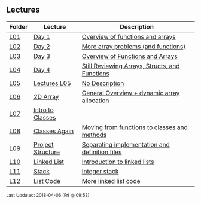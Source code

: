 ## Lectures
| Folder | Lecture | Description|
 | ------------|------------|------------|
 | [L01](https://github.com/rugbyprof/1063-Data-Structures/tree/master/Lectures/L01) | [ Day 1 ](https://github.com/rugbyprof/1063-Data-Structures/tree/master/Lectures/L01) | [ Overview of functions and arrays](https://github.com/rugbyprof/1063-Data-Structures/tree/master/Lectures/L01) |
 | [L02](https://github.com/rugbyprof/1063-Data-Structures/tree/master/Lectures/L02) | [ Day 2 ](https://github.com/rugbyprof/1063-Data-Structures/tree/master/Lectures/L02) | [ More array problems (and functions)](https://github.com/rugbyprof/1063-Data-Structures/tree/master/Lectures/L02) |
 | [L03](https://github.com/rugbyprof/1063-Data-Structures/tree/master/Lectures/L03) | [ Day 3 ](https://github.com/rugbyprof/1063-Data-Structures/tree/master/Lectures/L03) | [ Overview of Functions and Arrays](https://github.com/rugbyprof/1063-Data-Structures/tree/master/Lectures/L03) |
 | [L04](https://github.com/rugbyprof/1063-Data-Structures/tree/master/Lectures/L04) | [ Day 4 ](https://github.com/rugbyprof/1063-Data-Structures/tree/master/Lectures/L04) | [ Still Reviewing Arrays, Structs, and Functions](https://github.com/rugbyprof/1063-Data-Structures/tree/master/Lectures/L04) |
 | [L05](https://github.com/rugbyprof/1063-Data-Structures/tree/master/Lectures/L05) | [ Lectures L05 ](https://github.com/rugbyprof/1063-Data-Structures/tree/master/Lectures/L05) | [ No Description](https://github.com/rugbyprof/1063-Data-Structures/tree/master/Lectures/L05) |
 | [L06](https://github.com/rugbyprof/1063-Data-Structures/tree/master/Lectures/L06) | [ 2D Array ](https://github.com/rugbyprof/1063-Data-Structures/tree/master/Lectures/L06) | [ General Overview + dynamic array allocation](https://github.com/rugbyprof/1063-Data-Structures/tree/master/Lectures/L06) | [L06](https://github.com/rugbyprof/1063-Data-Structures/tree/master/Lectures/L06) | [ Single Dimensional](https://github.com/rugbyprof/1063-Data-Structures/tree/master/Lectures/L06) | [L06](https://github.com/rugbyprof/1063-Data-Structures/tree/master/Lectures/L06) | [ 2 Dimensional](https://github.com/rugbyprof/1063-Data-Structures/tree/master/Lectures/L06) |
 | [L07](https://github.com/rugbyprof/1063-Data-Structures/tree/master/Lectures/L07) | [ Intro to Classes](https://github.com/rugbyprof/1063-Data-Structures/tree/master/Lectures/L07) |
 | [L08](https://github.com/rugbyprof/1063-Data-Structures/tree/master/Lectures/L08) | [ Classes Again ](https://github.com/rugbyprof/1063-Data-Structures/tree/master/Lectures/L08) | [ Moving from functions to classes and methods](https://github.com/rugbyprof/1063-Data-Structures/tree/master/Lectures/L08) | [L08](https://github.com/rugbyprof/1063-Data-Structures/tree/master/Lectures/L08) | [ Related Repl.it code:](https://github.com/rugbyprof/1063-Data-Structures/tree/master/Lectures/L08) | [L08](https://github.com/rugbyprof/1063-Data-Structures/tree/master/Lectures/L08) | [ Folders in this lecture:](https://github.com/rugbyprof/1063-Data-Structures/tree/master/Lectures/L08) |
 | [L09](https://github.com/rugbyprof/1063-Data-Structures/tree/master/Lectures/L09) | [ Project Structure ](https://github.com/rugbyprof/1063-Data-Structures/tree/master/Lectures/L09) | [ Separating implementation and definition files](https://github.com/rugbyprof/1063-Data-Structures/tree/master/Lectures/L09) |
 | [L10](https://github.com/rugbyprof/1063-Data-Structures/tree/master/Lectures/L10) | [ Linked List ](https://github.com/rugbyprof/1063-Data-Structures/tree/master/Lectures/L10) | [ Introduction to linked lists](https://github.com/rugbyprof/1063-Data-Structures/tree/master/Lectures/L10) | [L10](https://github.com/rugbyprof/1063-Data-Structures/tree/master/Lectures/L10) | [include <iostream>](https://github.com/rugbyprof/1063-Data-Structures/tree/master/Lectures/L10) |
 | [L11](https://github.com/rugbyprof/1063-Data-Structures/tree/master/Lectures/L11) | [ Stack ](https://github.com/rugbyprof/1063-Data-Structures/tree/master/Lectures/L11) | [ Integer stack](https://github.com/rugbyprof/1063-Data-Structures/tree/master/Lectures/L11) | [L11](https://github.com/rugbyprof/1063-Data-Structures/tree/master/Lectures/L11) | [include <iostream>](https://github.com/rugbyprof/1063-Data-Structures/tree/master/Lectures/L11) |
 | [L12](https://github.com/rugbyprof/1063-Data-Structures/tree/master/Lectures/L12) | [ List Code ](https://github.com/rugbyprof/1063-Data-Structures/tree/master/Lectures/L12) | [ More linked list code](https://github.com/rugbyprof/1063-Data-Structures/tree/master/Lectures/L12) |

<sup>Last Updated: 2018-04-06 (Fri @ 09:53)</sup>